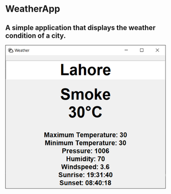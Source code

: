 # WeatherApp

## A simple application that displays the weather condition of a city. 

<img src = "/images/screenshot.png">
